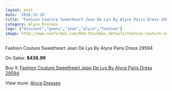 ```yaml
---
layout: post
date: '2016-12-19'
title: "Fashion Couture Sweetheart Jean De Lys By Alyce Paris Dress 29594"
category: Alyce Dresses
tags: ["discount","gowns","jean","alyce","fashion"]
image: http://www.neoformal.com/958-thickbox_default/fashion-couture-sweetheart-jean-de-lys-by-alyce-paris-dress-29594.jpg
---
```

Fashion Couture Sweetheart Jean De Lys By Alyce Paris Dress 29594

On Sales: **$438.99**
<a href="https://www.neoformal.com/en/alyce-dresses/349-fashion-couture-sweetheart-jean-de-lys-by-alyce-paris-dress-29594.html"><amp-img layout="responsive" width="600" height="600" src="//www.neoformal.com/958-thickbox_default/fashion-couture-sweetheart-jean-de-lys-by-alyce-paris-dress-29594.jpg" alt="Fashion Couture Sweetheart Jean De Lys By Alyce Paris Dress 29594 0" /></a>
<a href="https://www.neoformal.com/en/alyce-dresses/349-fashion-couture-sweetheart-jean-de-lys-by-alyce-paris-dress-29594.html"><amp-img layout="responsive" width="600" height="600" src="//www.neoformal.com/959-thickbox_default/fashion-couture-sweetheart-jean-de-lys-by-alyce-paris-dress-29594.jpg" alt="Fashion Couture Sweetheart Jean De Lys By Alyce Paris Dress 29594 1" /></a>

Buy it: [Fashion Couture Sweetheart Jean De Lys By Alyce Paris Dress 29594](https://www.neoformal.com/en/alyce-dresses/349-fashion-couture-sweetheart-jean-de-lys-by-alyce-paris-dress-29594.html "Fashion Couture Sweetheart Jean De Lys By Alyce Paris Dress 29594")

View more: [Alyce Dresses](https://www.neoformal.com/en/3-alyce-dresses "Alyce Dresses")